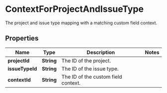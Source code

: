

# ContextForProjectAndIssueType

The project and issue type mapping with a matching custom field context.

## Properties

| Name | Type | Description | Notes |
|------------ | ------------- | ------------- | -------------|
|**projectId** | **String** | The ID of the project. |  |
|**issueTypeId** | **String** | The ID of the issue type. |  |
|**contextId** | **String** | The ID of the custom field context. |  |



